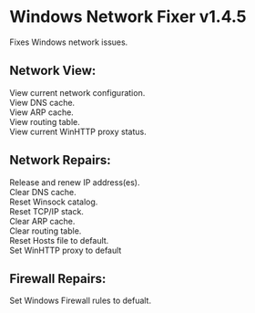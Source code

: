 # Windows Network Fixer v1.4.5
Fixes Windows network issues.

## Network View:  
View current network configuration.  
View DNS cache.  
View ARP cache.  
View routing table.  
View current WinHTTP proxy status.

## Network Repairs:  
Release and renew IP address(es).  
Clear DNS cache.  
Reset Winsock catalog.  
Reset TCP/IP stack.   
Clear ARP cache.  
Clear routing table.  
Reset Hosts file to default.  
Set WinHTTP proxy to default

## Firewall Repairs:  
Set Windows Firewall rules to defualt.
